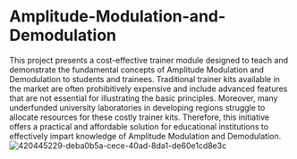 # Amplitude-Modulation-and-Demodulation
This project presents a cost-effective trainer module designed to teach and demonstrate the fundamental concepts of Amplitude Modulation and Demodulation to students and trainees. Traditional trainer kits available in the market are often prohibitively expensive and include advanced features that are not essential for illustrating the basic principles. Moreover, many underfunded university laboratories in developing regions struggle to allocate resources for these costly trainer kits. Therefore, this initiative offers a practical and affordable solution for educational institutions to effectively impart knowledge of Amplitude Modulation and Demodulation.
![420445229-deba0b5a-cece-40ad-8da1-de60e1cd8e3c](https://github.com/user-attachments/assets/f8b7d42e-2922-4dd5-b481-666cd78c4908)
